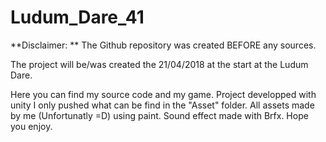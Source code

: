 # Ludum_Dare_41

**Disclaimer: ** The Github repository was created BEFORE any sources.

The project will be/was created the 21/04/2018 at the start at the Ludum Dare.

Here you can find my source code and my game. Project developped with unity I only pushed what can be find in the "Asset" folder.
All assets made by me (Unfortunatly =D) using paint.
Sound effect made with Brfx.
Hope you enjoy.
